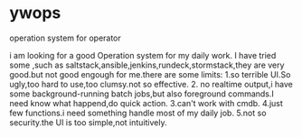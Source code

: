 # ywops
operation system for operator

i am looking for a good Operation system for my daily work. I have tried some ,such as saltstack,ansible,jenkins,rundeck,stormstack,they are very good.but not good engough for me.there are some limits:
1.so terrible UI.So ugly,too hard to use,too clumsy.not so effective.
2. no realtime output,i have some background-running batch jobs,but also foreground commands.I need know what happend,do quick action.
3.can't work with cmdb.
4.just few functions.i need something handle most of my daily job.
5.not so security.the UI is too simple,not intuitively.
